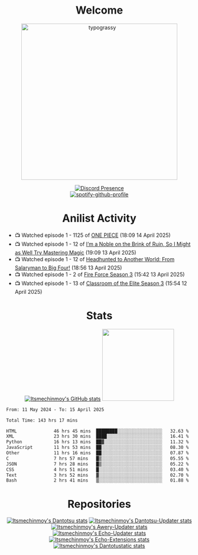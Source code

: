 <div align="center">

# Welcome
<a href="https://github.com/kawarimidoll/typograssy">
    <img alt="typograssy" src="https://typograssy.deno.dev/api?text=%E3%82%88%E3%81%86%E3%81%93%E3%81%9D%E3%81%BF%E3%81%AA%E3%81%95%E3%82%93%20-%20Itsmechinmoy--&&l0=none&l1=82d9d0&l2=027353&l3=038c4c&l4=01402e&bg=none&frame=none&speed=100&comment=" width="421.99">
</a>

[![Discord Presence](https://lanyard.cnrad.dev/api/523539866311720963?theme=dark&bg=Oe1116&animated=false&hideDiscrim=true&borderRadius=30px&hideActivity=whenNotUsed)](https://discord.com/users/523539866311720963)<br>
[![spotify-github-profile](https://spotify-github-profile.kittinanx.com/api/view?uid=31zczwoe3obxakjgkio7anubhkaq&cover_image=true&theme=novatorem&show_offline=true&background_color=121212&interchange=false&bar_color=53b14f&bar_color=ffffff&bar_color_cover=false)](https://spotify-github-profile.vercel.app/api/view?uid=31zczwoe3obxakjgkio7anubhkaq&redirect=true)
</div>

<div align="center">

# Anilist Activity
</div>
<!-- ANILIST_ACTIVITY:start -->

-   📺 Watched episode 1 - 1125 of [ONE PIECE](https://anilist.co/anime/21) (18:09 14 April 2025)
-   📺 Watched episode 1 - 12 of [I’m a Noble on the Brink of Ruin, So I Might as Well Try Mastering Magic](https://anilist.co/anime/176063) (19:09 13 April 2025)
-   📺 Watched episode 1 - 12 of [Headhunted to Another World: From Salaryman to Big Four!](https://anilist.co/anime/179689) (18:56 13 April 2025)
-   📺 Watched episode 1 - 2 of [Fire Force Season 3](https://anilist.co/anime/149118) (15:42 13 April 2025)
-   📺 Watched episode 1 - 13 of [Classroom of the Elite Season 3](https://anilist.co/anime/146066) (15:54 12 April 2025)

<!-- ANILIST_ACTIVITY:end -->
<div align="center">
    
# Stats
[![Itsmechinmoy's GitHub stats](https://github-readme-stats.vercel.app/api?username=itsmechinmoy&show_icons=true&theme=algolia)](https://github.com/anuraghazra/github-readme-stats)
<img src="https://github-readme-stackoverflow.vercel.app/?userID=25004176&theme=dark" height="194"/>
</div>
<!--START_SECTION:waka-->

```txt
From: 11 May 2024 - To: 15 April 2025

Total Time: 143 hrs 17 mins

HTML              46 hrs 45 mins  ████████░░░░░░░░░░░░░░░░░   32.63 %
XML               23 hrs 30 mins  ████░░░░░░░░░░░░░░░░░░░░░   16.41 %
Python            16 hrs 13 mins  ██▓░░░░░░░░░░░░░░░░░░░░░░   11.32 %
JavaScript        11 hrs 53 mins  ██░░░░░░░░░░░░░░░░░░░░░░░   08.30 %
Other             11 hrs 16 mins  ██░░░░░░░░░░░░░░░░░░░░░░░   07.87 %
C                 7 hrs 57 mins   █▒░░░░░░░░░░░░░░░░░░░░░░░   05.55 %
JSON              7 hrs 28 mins   █▒░░░░░░░░░░░░░░░░░░░░░░░   05.22 %
CSS               4 hrs 51 mins   █░░░░░░░░░░░░░░░░░░░░░░░░   03.40 %
Text              3 hrs 52 mins   ▓░░░░░░░░░░░░░░░░░░░░░░░░   02.70 %
Bash              2 hrs 41 mins   ▒░░░░░░░░░░░░░░░░░░░░░░░░   01.88 %
```

<!--END_SECTION:waka-->
<div align="center">

# Repositories
[![Itsmechinmoy's Dantotsu stats](https://github-readme-stats.vercel.app/api/pin/?username=itsmechinmoy&repo=dantotsu&show_icons=true&theme=algolia&description_lines_count=1)](https://github.com/itsmechinmoy/dantotsu)
[![Itsmechinmoy's Dantotsu-Updater stats](https://github-readme-stats.vercel.app/api/pin/?username=itsmechinmoy&repo=dantotsu-updater&show_icons=true&theme=algolia&description_lines_count=1)](https://github.com/itsmechinmoy/dantotsu-updater)
[![Itsmechinmoy's Awery-Updater stats](https://github-readme-stats.vercel.app/api/pin/?username=itsmechinmoy&repo=awery-updater&show_icons=true&theme=algolia&description_lines_count=1)](https://github.com/itsmechinmoy/awery-updater)
[![Itsmechinmoy's Echo-Updater stats](https://github-readme-stats.vercel.app/api/pin/?username=itsmechinmoy&repo=echo-updater&show_icons=true&theme=algolia&description_lines_count=1)](https://github.com/itsmechinmoy/echo-updater)
[![Itsmechinmoy's Echo-Extensions stats](https://github-readme-stats.vercel.app/api/pin/?username=itsmechinmoy&repo=echo-extensions&show_icons=true&theme=algolia&description_lines_count=1)](https://github.com/itsmechinmoy/echo-extensions)
[![Itsmechinmoy's Dantotustatic stats](https://github-readme-stats.vercel.app/api/pin/?username=itsmechinmoy&repo=dantotustatic&show_icons=true&theme=algolia&description_lines_count=1)](https://github.com/itsmechinmoy/dantotustatic)
</div>
